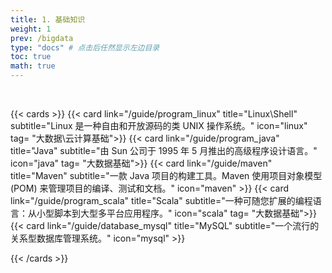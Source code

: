 ```yaml
---
title: 1. 基础知识
weight: 1
prev: /bigdata
type: "docs" # 点击后任然显示左边目录
toc: true
math: true
---
```


<br>

{{< cards >}}
  {{< card link="/guide/program_linux" title="Linux\Shell" subtitle="Linux 是一种自由和开放源码的类 UNIX 操作系统。" icon="linux" tag= "大数据\云计算基础">}}
  {{< card link="/guide/program_java" title="Java" subtitle="由 Sun 公司于 1995 年 5 月推出的高级程序设计语言。" icon="java" tag= "大数据基础">}} 
  {{< card link="/guide/maven" title="Maven" subtitle="一款 Java 项目的构建工具。Maven 使用项目对象模型 (POM) 来管理项目的编译、测试和文档。" icon="maven" >}}
  {{< card link="/guide/program_scala" title="Scala" subtitle="一种可随您扩展的编程语言：从小型脚本到大型多平台应用程序。" icon="scala" tag= "大数据基础">}}
  {{< card link="/guide/database_mysql" title="MySQL" subtitle="一个流行的关系型数据库管理系统。" icon="mysql" >}}

  
{{< /cards >}}